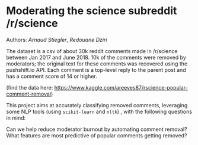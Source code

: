 # Moderating the science subreddit /r/science

Authors: *Arnaud Stiegler*, *Redouane Dziri*

The dataset is a csv of about 30k reddit comments made in /r/science between Jan 2017 and June 2018. 10k of the comments were removed by moderators; the original text for these comments was recovered using the pushshift.io API. Each comment is a top-level reply to the parent post and has a comment score of 14 or higher. 

(find the data here: https://www.kaggle.com/areeves87/rscience-popular-comment-removal)

This project aims at accurately classifying removed comments, leveraging some NLP tools (using `scikit-learn` and `nltk`) , with the following questions in mind:

Can we help reduce moderator burnout by automating comment removal? What features are most predictive of popular comments getting removed?
